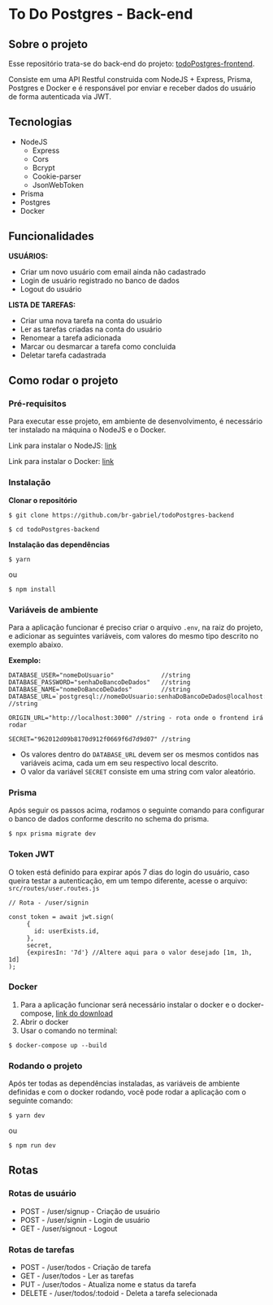 # To Do Postgres - Back-end
## Sobre o projeto
<p>Esse repositório trata-se do back-end do projeto: <a href="https://github.com/br-gabriel/todoPostgres-frontend" target="_blank">todoPostgres-frontend</a>.</p>
<p>Consiste em uma API Restful construida com NodeJS + Express, Prisma, Postgres e Docker e é responsável por enviar e receber dados do usuário de forma autenticada via JWT.</p>

## Tecnologias

* NodeJS
  * Express
  * Cors
  * Bcrypt
  * Cookie-parser
  * JsonWebToken
* Prisma
* Postgres
* Docker

## Funcionalidades

<strong>USUÁRIOS:</strong>

* Criar um novo usuário com email ainda não cadastrado
* Login de usuário registrado no banco de dados
* Logout do usuário

<strong>LISTA DE TAREFAS:</strong>

* Criar uma nova tarefa na conta do usuário
* Ler as tarefas criadas na conta do usuário
* Renomear a tarefa adicionada
* Marcar ou desmarcar a tarefa como concluida
* Deletar tarefa cadastrada

## Como rodar o projeto
### Pré-requisitos
<p>Para executar esse projeto, em ambiente de desenvolvimento, é necessário ter instalado na máquina o NodeJS e o Docker.</p>

<p>Link para instalar o NodeJS: <a href="https://nodejs.org/en/download/" target="_blank">link</a></p>
<p>Link para instalar o Docker: <a href="https://docs.docker.com/get-docker/" target="_blank">link</a></p>

### Instalação
<strong>Clonar o repositório</strong>

```
$ git clone https://github.com/br-gabriel/todoPostgres-backend

$ cd todoPostgres-backend
```

<strong>Instalação das dependências</strong>

```
$ yarn
```

<p>ou</p>

```
$ npm install
```

### Variáveis de ambiente
Para a aplicação funcionar é preciso criar o arquivo `.env`, na raiz do projeto, e adicionar as seguintes variáveis, com valores do mesmo tipo descrito no exemplo abaixo.

<strong>Exemplo:</strong>

```
DATABASE_USER="nomeDoUsuario"             //string
DATABASE_PASSWORD="senhaDoBancoDeDados"   //string
DATABASE_NAME="nomeDoBancoDeDados"        //string
DATABASE_URL=`postgresql://nomeDoUsuario:senhaDoBancoDeDados@localhost:5432/nomeDoBancoDeDados` //string

ORIGIN_URL="http://localhost:3000" //string - rota onde o frontend irá rodar

SECRET="962012d09b8170d912f0669f6d7d9d07" //string
```
* Os valores dentro do `DATABASE_URL` devem ser os mesmos contidos nas variáveis acima, cada um em seu respectivo local descrito.
* O valor da variável `SECRET` consiste em uma string com valor aleatório.

### Prisma
Após seguir os passos acima, rodamos o seguinte comando para configurar o banco de dados conforme descrito no schema do prisma.
```
$ npx prisma migrate dev
```

### Token JWT
O token está definido para expirar após 7 dias do login do usuário, caso queira testar a autenticação, em um tempo diferente, acesse o arquivo: `src/routes/user.routes.js`

```
// Rota - /user/signin

const token = await jwt.sign(
     {
       id: userExists.id,
     },
     secret,
     {expiresIn: '7d'} //Altere aqui para o valor desejado [1m, 1h, 1d]
);
```

### Docker
1. Para a aplicação funcionar será necessário instalar o docker e o docker-compose, <a href="https://docs.docker.com/compose/install/">link do download</a>
2. Abrir o docker
3. Usar o comando no terminal:
```
$ docker-compose up --build
```

### Rodando o projeto
<p>Após ter todas as dependências instaladas, as variáveis de ambiente definidas e com o docker rodando, você pode rodar a aplicação com o seguinte comando:</p>

```
$ yarn dev
```
<p>ou</p>

```
$ npm run dev
```

## Rotas

### Rotas de usuário

* POST - /user/signup - Criação de usuário
* POST - /user/signin - Login de usuário
* GET - /user/signout - Logout

### Rotas de tarefas

* POST - /user/todos - Criação de tarefa
* GET - /user/todos - Ler as tarefas
* PUT - /user/todos - Atualiza nome e status da tarefa
* DELETE - /user/todos/:todoid - Deleta a tarefa selecionada
